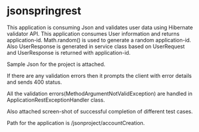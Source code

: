 # jsonspringrest
This application is consuming Json and validates user data using Hibernate validator API. This application consumes User information and returns application-id. Math.random() is used to generate a random application-id. Also UserResponse is generated in service class based on UserRequest and UserResponse is returned with application-id.

Sample Json for the project is attached.

If there are any validation errors then it prompts the client with error details and sends 400 status.

All the validation errors(MethodArgumentNotValidException) are handled in ApplicationRestExceptionHandler class.

Also attached screen-shot of successful completion of different test cases. 

Path for the application is /jsonproject/accountCreation.


